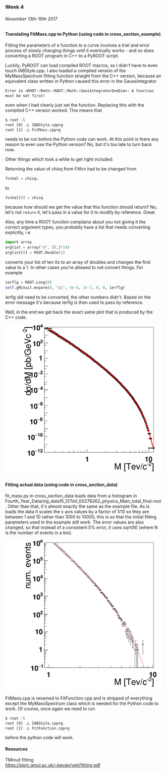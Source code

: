 ### Week 4
###### November 13th-19th 2017

#### Translating FitMass.cpp to Python (using code in cross_section_example)

Fitting the parameters of a function to a curve involves a trial and error process
of slowly changing things until it eventually works - and so does converting a ROOT
program in C++ to a PyROOT script.

Luckily, PyROOT can load compiled ROOT macros, so I didn't have to even touch IABStyle.cpp.
I also loaded a compiled version of the MyMassSpectrum fitting function straight from the
C++ version, because an equivalent class written in Python caused this error in the GaussIntegrator

    Error in <ROOT::Math::ROOT::Math::GausIntegratorOneDim>: A function must be set first!

even when I had clearly just set the function. Replacing this with the compiled C++ version worked.
This means that
```
$ root -l
root [0] .L IABStyle.cpp+g
root [1] .L FitMass.cpp+g
```
needs to be run before the Python code can work. At this point is there any reason to
even use the Python version? No, but it's too late to turn back now.

Other things which took a while to get right included:

Returning the value of chisq from Fitfcn had to be changed from
```c++
fcnVal = chisq;
```
to
```python
fcnVal[0] = chisq
```
because how should we get the value that this function should return? No, let's not `return` it,
let's pass in a value for it to modify by reference. Great.

Also, any time a ROOT function complains about you not giving it the correct argument types,
you probably have a list that needs converting explicitly, i.e
```python
import array
arglist = array("d", [0,]*10)
arglist[0] = ROOT.Double(1)
```
converts your list of ten 0s to an array of doubles and changes the first value to a 1.
In other cases you're allowed to not convert things. For example
```python
ierflg = ROOT.Long(0)
self.gMinuit.mnparm(0, "p1", 5e-6, 1e-7, 0, 0, ierflg)
```
ierflg did need to be converted, the other numbers didn't.
Based on the error message it's because ierflg is then used to pass by reference.

Well, in the end we get back the exact same plot that is produced by the C++ code.

![image](https://github.com/H4rtland/masters/blob/master/week4/cross_section_example/output.png "")

#### Fitting actual data (using code in cross_section_data)

fit_mass.py in cross_section_data loads data from a histogram in 
Fourth_Year_Data/mjj_data15_13TeV_00276262_physics_Main_total_final.root.
Other than that, it's almost exactly the same as the example file.
As is loads the data it scales the x axis values by a factor of 1/10 so they
are between 1 and 10 rather than 1000 to 10000, this is so that the initial fitting
parameters used in the example still work. The error values are also changed, so that instead of
a consistent 5% error, it uses sqrt(N) (where N is the number of events in a bin). 

![image](https://github.com/H4rtland/masters/blob/master/week4/cross_section_data/output.png "")

FitMass.cpp is renamed to FitFunction.cpp and is stripped of everything except
the MyMassSpectrum class which is needed for the Python code to work.
Of course, once again we need to run
```
$ root -l
root [0] .L IABStyle.cpp+g
root [1] .L FitFunction.cpp+g
```
before the python code will work.

#### Resources

TMinuit fitting  
https://pprc.qmul.ac.uk/~bevan/yeti/fitting.pdf
